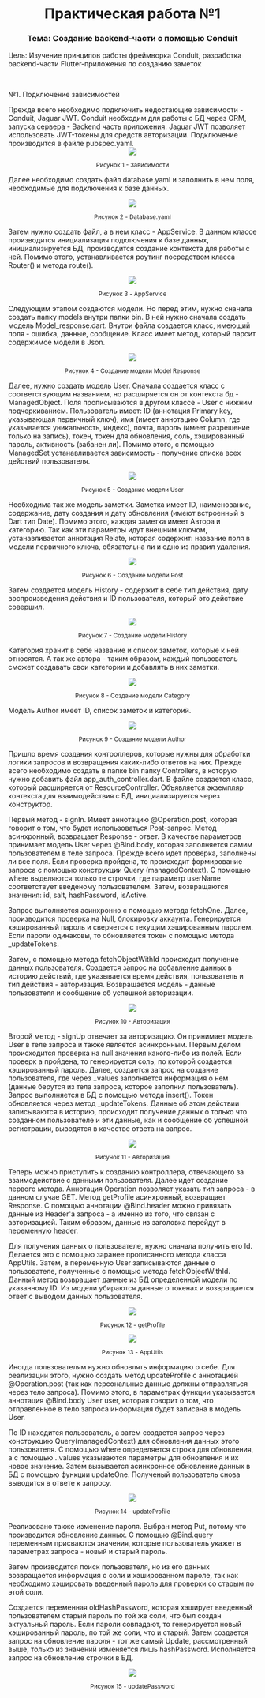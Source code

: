 <h1 align="center"> Практическая работа №1 </h1>
<h3 align="center"> Тема: Создание backend-части с помощью Conduit </h3>
<p> Цель: Изучение принципов работы фреймворка Conduit, разработка backend-части Flutter-приложения по созданию заметок </p>
</br>
<p> №1. Подключение зависимостей </p>
Прежде всего необходимо подключить недостающие зависимости - Conduit, Jaguar JWT. Conduit необходим для работы с БД через ORM, запуска сервера - Backend часть приложения. Jaguar JWT позволяет использовать JWT-токены для средств авторизации. Подключение производится в файле pubspec.yaml. 
<div align="center"> 
<img src="https://github.com/midnightRanger/Dart-backend/blob/main/images_git/pic1.jpg?raw=true">
</div>
<p color="grey" style="font-size: 12px" align="center"> Рисунок 1 - Зависимости </p>

Далее необходимо создать файл database.yaml и заполнить в нем поля, необходимые для подключения к базе данных. 

<div align="center"> 
<img src="https://github.com/midnightRanger/Dart-backend/blob/main/images_git/pic2.jpg?raw=true">
</div>
<p color="grey" style="font-size: 12px" align="center"> Рисунок 2 - Database.yaml </p>

Затем нужно создать файл, а в нем класс - AppService. В данном классе производится инициализация подключения к базе данных, инициализируется БД, производится создание контекста для работы с ней. Помимо этого, устанавливается роутинг посредством класса Router() и метода route().
<div align="center"> 
<img src="https://github.com/midnightRanger/Dart-backend/blob/main/images_git/pic3.jpg?raw=true">
</div>
<p color="grey" style="font-size: 12px" align="center"> Рисунок 3 - AppService </p>

Следующим этапом создаются модели. Но перед этим, нужно сначала создать папку models внутри папки bin. В ней нужно сначала создать модель Model_response.dart. Внутри файла создается класс, имеющий поля - ошибка, данные, сообщение. Класс имеет метод, который парсит содержимое модели в Json.

<div align="center"> 
<img src="https://github.com/midnightRanger/Dart-backend/blob/main/images_git/pic4.jpg?raw=true">
</div>
<p color="grey" style="font-size: 12px" align="center"> Рисунок 4 - Создание модели Model Response </p>

Далее, нужно создать модель User. Сначала создается класс с соответствующим названием, но расширяется он от контекста бд - ManagedObject. Поля прописываются в другом классе - User с нижним подчеркиванием. Пользователь имеет: ID (аннотация Primary key, указывающая первичный ключ), имя (имеет аннотацию Column, где указывается уникальность, индекс), почта, пароль (имеет разрешение только на запись), токен, токен для обновления, соль, хэшированный пароль, активность (забанен ли). Помимо этого, с помощью ManagedSet устанавливается зависимость - получение списка всех действий пользователя. 

<div align="center"> 
<img src="https://github.com/midnightRanger/Dart-backend/blob/main/images_git/pic5.jpg?raw=true">
</div>
<p color="grey" style="font-size: 12px" align="center"> Рисунок 5 - Создание модели User </p>

Необходима так же модель заметки. Заметка имеет ID, наименование, содержание, дату создания и дату обновления (имеют встроенный в Dart тип Date). Помимо этого, каждая заметка имеет Автора и категорию. Так как эти параметры идут внешним ключом, устанавливается аннотация Relate, которая содержит: название поля в модели первичного ключа, обязательна ли и одно из правил удаления. 

<div align="center"> 
<img src="https://github.com/midnightRanger/Dart-backend/blob/main/images_git/pic6.jpg?raw=true">
</div>
<p color="grey" style="font-size: 12px" align="center"> Рисунок 6 - Создание модели Post </p>

Затем создается модель History - содержит в себе тип действия, дату воспроизведения действия и ID пользователя, который это действие совершил. 

<div align="center"> 
<img src="https://github.com/midnightRanger/Dart-backend/blob/main/images_git/pic7.jpg?raw=true">
</div>
<p color="grey" style="font-size: 12px" align="center"> Рисунок 7 - Создание модели History </p>

Категория хранит в себе название и список заметок, которые к ней относятся. А так же автора - таким образом, каждый пользователь сможет создавать свои категории и добавлять в них заметки.

<div align="center"> 
<img src="https://github.com/midnightRanger/Dart-backend/blob/main/images_git/pic8.jpg?raw=true">
</div>
<p color="grey" style="font-size: 12px" align="center"> Рисунок 8 - Создание модели Category </p>

Модель Author имеет ID, список заметок и категорий. 

<div align="center"> 
<img src="https://github.com/midnightRanger/Dart-backend/blob/main/images_git/pic9.jpg?raw=true">
</div>
<p color="grey" style="font-size: 12px" align="center"> Рисунок 9 - Создание модели Author </p>

Пришло время создания контроллеров, которые нужны для обработки логики запросов и возвращения каких-либо ответов на них. Прежде всего необходимо создать в папке bin папку Controllers, в которую нужно добавить файл app_auth_controller.dart. В файле создается класс, который расширяется от ResourceController. Объявляется экземпляр контекста для взаимодействия с БД, инициализируется через конструктор.

Первый метод - signIn. Имеет аннотацию @Operation.post, которая говорит о том, что будет использоваться Post-запрос. Метод асинхронный, возвращает Response - ответ. В качестве параметров принимает модель User через @Bind.body, которая заполняется самим пользователем в теле запроса. Прежде всего идет проверка, заполнены ли все поля. Если проверка пройдена, то происходит формирование запроса с помощью конструкции Query<User> (managedContext). С помощью where выделяются только те строчки, где параметр userName соответствует введеному пользователем. Затем, возвращаются значения: id, salt, hashPassword, isActive. 
  
Запрос выполняется асинхронно с помощью метода fetchOne. Далее, производится проверка на Null, блокировку аккаунта. Генерируется хэшированный пароль и сверяется с текущим хэшированным паролем. Если пароли одинаковы, то обновляется токен с помощью метода _updateTokens. 
  
 Затем, с помощью метода fetchObjectWithId происходит получение данных пользователя. Создается запрос на добавление данных в историю действий, где указывается время действия, пользователь и тип действия - авторизация. Возвращается модель - данные пользователя и сообщение об успешной авторизации. 
  
<div align="center"> 
<img src="https://github.com/midnightRanger/Dart-backend/blob/main/images_git/pic23.jpg?raw=true">
</div>
<p color="grey" style="font-size: 12px" align="center"> Рисунок 10 - Авторизация </p>

Второй метод - signUp отвечает за авторизацию. Он принимает модель User в теле запроса и также является асинхронным. Первым делом происходится проверка на null значения какого-либо из полей. Если проверк а пройдена, то генерируется соль, по которой создается хэшированный пароль. Далее, создается запрос на создание пользователя, где через ..values заполняется информация о нем (данные берутся из тела запроса, которое заполнил пользователь). Запрос выполняется в БД с помощью метода insert(). Токен обновляется через метод _updateTokens. Данные об этом действии записываются в историю, происходит получение данных о только что созданном пользователе и эти данные, как и сообщение об успешной регистрации, выводятся в качестве ответа на запрос. 

<div align="center"> 
<img src="https://github.com/midnightRanger/Dart-backend/blob/main/images_git/pic24.jpg?raw=true">
</div>
<p color="grey" style="font-size: 12px" align="center"> Рисунок 11 - Авторизация </p>

Теперь можно приступить к созданию контроллера, отвечающего за взаимодействие с данными пользователя.
Далее идет создание первого метода. Аннотация Operation позволяет указать тип запроса - в данном случае GET. Метод getProfile асинхронный, возвращает Response. С помощью аннотации @Bind.header можно привязать данные из Header'а запроса - а именно из того, что связан с авторизацией. Таким образом, данные из заголовка перейдут в переменную header. 

Для получения данных о пользователе, нужно сначала получить его Id. Делается это с помощью заранее прописанного метода класса AppUtils. 
Затем, в переменную User записываются данные о пользователе, полученные с помощью метода fetchObjectWithId. Данный метод возвращает данные из БД определенной модели по указанному ID. 
Из модели убираются данные о токенах и возвращается ответ с выводом данных пользователя. 

<div align="center"> 
<img src="https://github.com/midnightRanger/Dart-backend/blob/main/images_git/pic10.jpg?raw=true">
</div>
<p color="grey" style="font-size: 12px" align="center"> Рисунок 12 - getProfile </p>

<div align="center"> 
<img src="https://github.com/midnightRanger/Dart-backend/blob/main/images_git/pic-utils.jpg?raw=true">
</div>
<p color="grey" style="font-size: 12px" align="center"> Рисунок 13 - AppUtils </p>

Иногда пользователям нужно обновлять информацию о себе. Для реализации этого, нужно создать метод updateProfile с аннотацией @Operation.post (так как персональные данные должны отправляться через тело запроса). Помимо этого, в параметрах функции указывается аннотация @Bind.body User user, которая говорит о том, что отправленное в тело запроса информация будет записана в модель User. 

По ID находится пользователь, а затем создается запрос через конструкцию Query<User>(managedContext) для обновления данных этого пользователя. С помощью where определяется строка для обновления, а с помощью ..values указываются параметры для обновления и их новое значение. Затем вызывается асинхронное обновление данных в БД с помощью функции updateOne. Полученый пользователь снова выводится в ответе к запросу. 
  
<div align="center"> 
<img src="https://github.com/midnightRanger/Dart-backend/blob/main/images_git/pic11.jpg?raw=true">
</div>
<p color="grey" style="font-size: 12px" align="center"> Рисунок 14 - updateProfile </p>

Реализовано также изменение пароля. Выбран метод Put, потому что производится обновление данных. С помощью @Bind.query переменным присваются значения, которые пользователь укажет в параметрах запроса - новый и старый пароль. 

Затем производится поиск пользователя, но из его данных возвращается информация о соли и хэшированном пароле, так как необходимо хэшировать введенный пароль для проверки со старым по этой соли. 

Создается переменная oldHashPassword, которая хэширует введенный пользователем старый пароль по той же соли, что был создан актуальный пароль. Если пароли совпадают, то генерируется новый хэшированный пароль, по той же соли, что и старый. Затем создается запрос на обновление пароля - тот же самый Update, рассмотренный выше, только из значений изменяется лишь hashPassword. Исполняется запрос на обновление строчки в БД.
  

<div align="center"> 
<img src="https://github.com/midnightRanger/Dart-backend/blob/main/images_git/pic12.jpg?raw=true">
</div>
<p color="grey" style="font-size: 12px" align="center"> Рисунок 15 - updatePassword </p>
  

